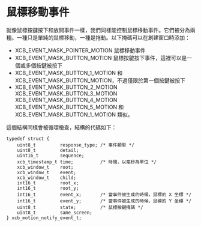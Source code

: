 鼠標移動事件
===

就像鼠標按鍵按下和放開事件一樣，我們同樣能控制鼠標移動事件。它們被分為兩種。一種只是單純的鼠標移動，一種是拖動。以下掩碼可以在創建窗口時添加：

- XCB_EVENT_MASK_POINTER_MOTION     鼠標移動事件
- XCB_EVENT_MASK_BUTTON_MOTION      鼠標按鍵按下事件，這裡可以是一個或多個按鍵被按下
- XCB_EVENT_MASK_BUTTON_1_MOTION    和 XCB_EVENT_MASK_BUTTON_MOTION，不過僅限於第一個按鍵被按下
- XCB_EVENT_MASK_BUTTON_2_MOTION
  XCB_EVENT_MASK_BUTTON_3_MOTION 
  XCB_EVENT_MASK_BUTTON_4_MOTION
  XCB_EVENT_MASK_BUTTON_5_MOTION
  和 XCB_EVENT_MASK_BUTTON_1_MOTION 類似。

這個結構同樣會被循環檢查，結構的代碼如下：

    typedef struct {
        uint8_t         response_type; /* 事件類型 */
        uint8_t         detail;
        uint16_t        sequence;
        xcb_timestamp_t time;          /* 時間，以毫秒為單位 */
        xcb_window_t    root;
        xcb_window_t    event;
        xcb_window_t    child;
        int16_t         root_x;         
        int16_t         root_y;
        int16_t         event_x;       /* 當事件被生成的時候，鼠標的 X 坐標 */
        int16_t         event_y;       /* 當事件被生成的時候，鼠標的 Y 坐標 */
        uint8_t         state;         /* 鼠標按鍵掩碼 */
        uint8_t         same_screen;
    } xcb_motion_notify_event_t;
